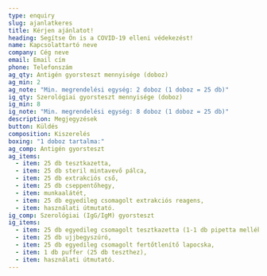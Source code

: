 ```yaml
---
type: enquiry
slug: ajanlatkeres
title: Kérjen ajánlatot!
heading: Segítse Ön is a COVID-19 elleni védekezést!
name: Kapcsolattartó neve
company: Cég neve
email: Email cím
phone: Telefonszám
ag_qty: Antigén gyorsteszt mennyisége (doboz)
ag_min: 2
ag_note: "Min. megrendelési egység: 2 doboz (1 doboz = 25 db)"
ig_qty: Szerológiai gyorsteszt mennyisége (doboz)
ig_min: 8
ig_note: "Min. megrendelési egység: 8 doboz (1 doboz = 25 db)"
description: Megjegyzések
button: Küldés
composition: Kiszerelés
boxing: "1 doboz tartalma:"
ag_comp: Antigén gyorsteszt
ag_items:
  - item: 25 db tesztkazetta,
  - item: 25 db steril mintavevő pálca,
  - item: 25 db extrakciós cső,
  - item: 25 db cseppentőhegy,
  - item: munkaalátét,
  - item: 25 db egyedileg csomagolt extrakciós reagens,
  - item: használati útmutató.
ig_comp: Szerológiai (IgG/IgM) gyorsteszt
ig_items:
  - item: 25 db egyedileg csomagolt tesztkazetta (1-1 db pipetta mellékelve)
  - item: 25 db ujjbegyszúró,
  - item: 25 db egyedileg csomagolt fertőtlenítő lapocska,
  - item: 1 db puffer (25 db teszthez),
  - item: használati útmutató.
---
```

